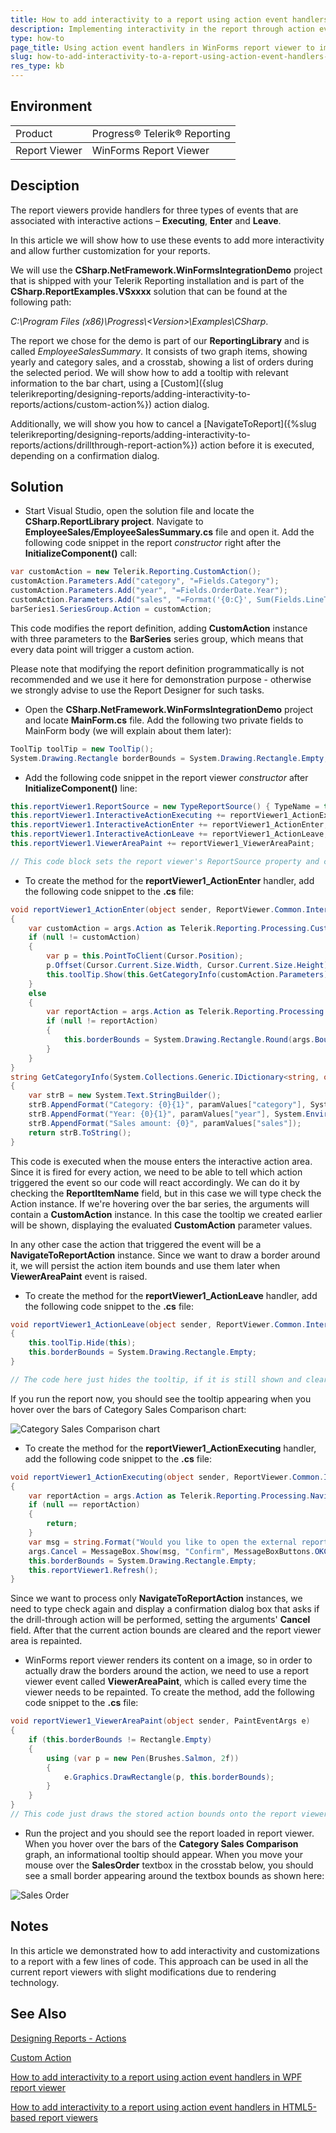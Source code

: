 ```yaml
---
title: How to add interactivity to a report using action event handlers in WinForms Report Viewer
description: Implementing interactivity in the report through action event handlers in the WinForms report viewer.
type: how-to
page_title: Using action event handlers in WinForms report viewer to implement interactivity in the report
slug: how-to-add-interactivity-to-a-report-using-action-event-handlers-in-winforms-report-viewer
res_type: kb
---
```


## Environment
<table>
	<tbody>
		<tr>
			<td>Product</td>
			<td>Progress® Telerik® Reporting</td>
		</tr>
	</tbody>
		<tbody>
		<tr>
			<td>Report Viewer</td>
			<td>WinForms Report Viewer</td>
		</tr>
	</tbody>
</table>

## Desciption

The report viewers provide handlers for three types of events that are associated with interactive actions – **Executing**, **Enter** and **Leave**. 

In this article we will show how to use these events to add more interactivity and allow further customization for your reports.

We will use the **CSharp.NetFramework.WinFormsIntegrationDemo** project that is shipped with your Telerik Reporting installation and is part of the **CSharp.ReportExamples.VSxxxx** solution that can be found at the following path:

*C:\Program Files (x86)\Progress\\<Version\>\Examples\CSharp*. 

The report we chose for the demo is part of our **ReportingLibrary** and is called _EmployeeSalesSummary_.
It consists of two graph items, showing yearly and category sales, 
and a crosstab, showing a list of orders during the selected period. 
We will show how to add a tooltip with relevant information to the bar chart, using a [Custom]({slug telerikreporting/designing-reports/adding-interactivity-to-reports/actions/custom-action%}) action dialog.

Additionally, we will show you how to cancel a [NavigateToReport]({%slug telerikreporting/designing-reports/adding-interactivity-to-reports/actions/drillthrough-report-action%}) action before it is executed, depending on a confirmation dialog. 

## Solution 

- Start Visual Studio, open the solution file and locate the **CSharp.ReportLibrary project**. Navigate to **EmployeeSales/EmployeeSalesSummary.cs** file and open it. Add the following code snippet in the report *constructor* right after the **InitializeComponent()** call:

````CS
var customAction = new Telerik.Reporting.CustomAction();
customAction.Parameters.Add("category", "=Fields.Category");
customAction.Parameters.Add("year", "=Fields.OrderDate.Year");
customAction.Parameters.Add("sales", "=Format('{0:C}', Sum(Fields.LineTotal)/1000.0)");
barSeries1.SeriesGroup.Action = customAction;
````

This code modifies the report definition, adding **CustomAction** instance with three parameters to the **BarSeries** series group, which means that every data point will trigger a custom action. 

Please note that modifying the report definition programmatically is not recommended and we use it here for demonstration purpose - otherwise we strongly advise to use the Report Designer for such tasks.

- Open the **CSharp.NetFramework.WinFormsIntegrationDemo** project and locate **MainForm.cs** file. Add the following two private fields to MainForm body (we will explain about them later):

````CS
ToolTip toolTip = new ToolTip();
System.Drawing.Rectangle borderBounds = System.Drawing.Rectangle.Empty;
````

- Add the following code snippet in the report viewer *constructor* after **InitializeComponent()** line:

````CS
this.reportViewer1.ReportSource = new TypeReportSource() { TypeName = typeof(CSharp.EmployeeSalesSummary).AssemblyQualifiedName };
this.reportViewer1.InteractiveActionExecuting += reportViewer1_ActionExecuting;
this.reportViewer1.InteractiveActionEnter += reportViewer1_ActionEnter;
this.reportViewer1.InteractiveActionLeave += reportViewer1_ActionLeave;
this.reportViewer1.ViewerAreaPaint += reportViewer1_ViewerAreaPaint;

// This code block sets the report viewer's ReportSource property and creates the handlers to the interactive action and viewer area paint events.
````

- To create the method for the **reportViewer1_ActionEnter** handler, add the following code snippet to the **.cs** file:

````CS
void reportViewer1_ActionEnter(object sender, ReportViewer.Common.InteractiveActionEventArgs args)
{
	var customAction = args.Action as Telerik.Reporting.Processing.CustomAction;
	if (null != customAction)
	{
		var p = this.PointToClient(Cursor.Position);
		p.Offset(Cursor.Current.Size.Width, Cursor.Current.Size.Height);
		this.toolTip.Show(this.GetCategoryInfo(customAction.Parameters), this, p, 5000);
	}
	else
	{
		var reportAction = args.Action as Telerik.Reporting.Processing.NavigateToReportAction;
		if (null != reportAction)
		{
			this.borderBounds = System.Drawing.Rectangle.Round(args.Bounds);
		}
	}
}
string GetCategoryInfo(System.Collections.Generic.IDictionary<string, object> paramValues)
{
	var strB = new System.Text.StringBuilder();
	strB.AppendFormat("Category: {0}{1}", paramValues["category"], System.Environment.NewLine);
	strB.AppendFormat("Year: {0}{1}", paramValues["year"], System.Environment.NewLine);
	strB.AppendFormat("Sales amount: {0}", paramValues["sales"]);
	return strB.ToString();
}
````

This code is executed when the mouse enters the interactive action area. Since it is fired for every action, we need to be able to tell which action triggered the event so our code will react accordingly. 
We can do it by checking the **ReportItemName** field, but in this case we will type check the Action instance.
If we're hovering over the bar series, the arguments will contain a **CustomAction** instance. In this case the tooltip we created earlier will be shown,
displaying the evaluated **CustomAction** parameter values.

In any other case the action that triggered the event will be a **NavigateToReportAction** instance. Since we want to draw a border around it,
we will persist the action item bounds and use them later when **ViewerAreaPaint** event is raised.

- To create the method for the **reportViewer1_ActionLeave** handler, add the following code snippet to the **.cs** file:

````CS
void reportViewer1_ActionLeave(object sender, ReportViewer.Common.InteractiveActionEventArgs args)
{
	this.toolTip.Hide(this);
	this.borderBounds = System.Drawing.Rectangle.Empty;
}

// The code here just hides the tooltip, if it is still shown and clears the stored action bounds.
````

If you run the report now, you should see the tooltip appearing when you hover over the bars of Category Sales Comparison chart:

![Category Sales Comparison chart](resources/customactionswinformsviewer_categorysalescomparison.png)


- To create the method for the **reportViewer1_ActionExecuting** handler, add the following code snippet to the **.cs** file:

````CS
void reportViewer1_ActionExecuting(object sender, ReportViewer.Common.InteractiveActionCancelEventArgs args)
{
	var reportAction = args.Action as Telerik.Reporting.Processing.NavigateToReportAction;
	if (null == reportAction)
	{
		return;
	}
	var msg = string.Format("Would you like to open the external report for order number {0}?", reportAction.ReportSource.Parameters["OrderNumber"]);
	args.Cancel = MessageBox.Show(msg, "Confirm", MessageBoxButtons.OKCancel) != System.Windows.Forms.DialogResult.OK;
	this.borderBounds = System.Drawing.Rectangle.Empty;
	this.reportViewer1.Refresh();
}
````

Since we want to process only **NavigateToReportAction** instances, 
we need to type check again and display a confirmation dialog box that asks if the drill-through action will be performed,
setting the arguments' **Cancel** field. After that the current action bounds are cleared and the report viewer area is repainted.

- WinForms report viewer renders its content on a image, so in order to actually draw the borders around the action, we need to use a report viewer event called **ViewerAreaPaint**, which is called every time the viewer needs to be repainted. To create the method, add the following code snippet to the **.cs** file:

````CS
void reportViewer1_ViewerAreaPaint(object sender, PaintEventArgs e)
{
	if (this.borderBounds != Rectangle.Empty)
	{
		using (var p = new Pen(Brushes.Salmon, 2f))
		{
			e.Graphics.DrawRectangle(p, this.borderBounds);
		}
	}
}
// This code just draws the stored action bounds onto the report viewer area. Note that this event is raised often, so it is not a good idea to use computation-heavy code within.
````

- Run the project and you should see the report loaded in report viewer.
When you hover over the bars of the **Category Sales Comparison** graph, an informational tooltip should appear.
When you move your mouse over the **SalesOrder** textbox in the crosstab below, you should see a small border appearing around the textbox bounds as shown here:

![Sales Order](resources/customactionswinformsviewer_ordersummary.png)

## Notes

In this article we demonstrated how to add interactivity and customizations to a report with a few lines of code. This approach can be used in all the current report viewers with slight modifications due to rendering technology.


## See Also

[Designing Reports - Actions](../designing-reports-interactivity-actions)

[Custom Action](../designing-reports-interactivity-custom-action)

[How to add interactivity to a report using action event handlers in WPF report viewer](./how-to-add-interactivity-to-a-report-using-action-event-handlers-in-wpf-report-viewer)

[How to add interactivity to a report using action event handlers in HTML5-based report viewers](./how-to-add-interactivity-to-a-report-using-action-event-handlers-with-html5-based-report-viewers)
